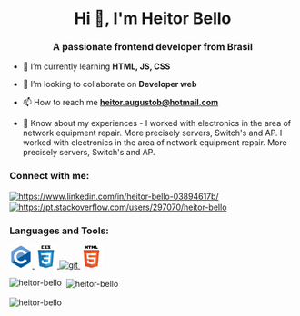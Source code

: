 <h1 align="center">Hi 👋, I'm Heitor Bello</h1>
<h3 align="center">A passionate frontend developer from Brasil</h3>

- 🌱 I’m currently learning **HTML, JS, CSS**

- 👯 I’m looking to collaborate on **Developer web**

- 📫 How to reach me **heitor.augustob@hotmail.com**

- 📄 Know about my experiences - I worked with electronics in the area of ​​network equipment repair. More precisely servers, Switch's and AP. I worked with electronics in the area of ​​network equipment repair. More precisely servers, Switch's and AP.

<h3 align="left">Connect with me:</h3>
<p align="left">
<a href="https://linkedin.com/in/https://www.linkedin.com/in/heitor-bello-03894617b/" target="blank"><img align="center" src="https://raw.githubusercontent.com/rahuldkjain/github-profile-readme-generator/master/src/images/icons/Social/linked-in-alt.svg" alt="https://www.linkedin.com/in/heitor-bello-03894617b/" height="30" width="40" /></a>
<a href="https://stackoverflow.com/users/https://pt.stackoverflow.com/users/297070/heitor-bello" target="blank"><img align="center" src="https://raw.githubusercontent.com/rahuldkjain/github-profile-readme-generator/master/src/images/icons/Social/stack-overflow.svg" alt="https://pt.stackoverflow.com/users/297070/heitor-bello" height="30" width="40" /></a>
</p>

<h3 align="left">Languages and Tools:</h3>
<p align="left">
 <a href="https://www.cprogramming.com/" target="_blank" rel="noreferrer"> 
 <img src="https://raw.githubusercontent.com/devicons/devicon/master/icons/c/c-original.svg" alt="c" width="40" height="40"/> 
 </a> 
 <a href="https://www.w3schools.com/css/" target="_blank" rel="noreferrer"> 
 <img src="https://raw.githubusercontent.com/devicons/devicon/master/icons/css3/css3-original-wordmark.svg" alt="css3" width="40" height="40"/> 
 </a> 
 <a href="https://git-scm.com/" target="_blank" rel="noreferrer"> 
 <img src="https://www.vectorlogo.zone/logos/git-scm/git-scm-icon.svg" alt="git" width="40" height="40"/> 
 </a>
 <a href="https://www.w3.org/html/" target="_blank" rel="noreferrer"> 
 <img src="https://raw.githubusercontent.com/devicons/devicon/master/icons/html5/html5-original-wordmark.svg" alt="html5" width="40" height="40"/> 
</a> 
</p>

<p>
<img align="left" src="https://github-readme-stats.vercel.app/api/top-langs?username=heitor-bello&show_icons=true&locale=en&layout=compact" alt="heitor-bello" />
</p>

<p>&nbsp;
<img align="center" src="https://github-readme-stats.vercel.app/api?username=heitor-bello&show_icons=true&locale=en" alt="heitor-bello" />
</p>

<p>
<img align="center" src="https://github-readme-streak-stats.herokuapp.com/?user=heitor-bello&" alt="heitor-bello" />
</p>

